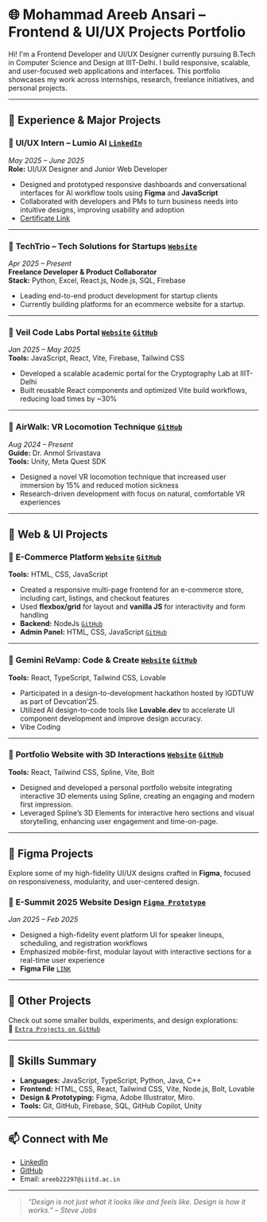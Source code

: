 # 🌐 Mohammad Areeb Ansari – Frontend & UI/UX Projects Portfolio

Hi! I'm a Frontend Developer and UI/UX Designer currently pursuing B.Tech in Computer Science and Design at IIIT-Delhi. I build responsive, scalable, and user-focused web applications and interfaces. This portfolio showcases my work across internships, research, freelance initiatives, and personal projects.

---

## 💼 Experience & Major Projects

### 🔹 **UI/UX Intern – Lumio AI** [`LinkedIn`](https://www.linkedin.com/company/lumio-ai/)  
*May 2025 – June 2025*  
**Role:** UI/UX Designer and Junior Web Developer  
- Designed and prototyped responsive dashboards and conversational interfaces for AI workflow tools using **Figma** and **JavaScript**  
- Collaborated with developers and PMs to turn business needs into intuitive designs, improving usability and adoption  
- [Certificate Link](https://drive.google.com/file/d/1Dhn9LPBt5Guv3aIqe01xhtimPKPcvzNC/view)

---

### 🔹 **TechTrio – Tech Solutions for Startups**  [`Website`](https://techtrio.netlify.app/)  
*Apr 2025 – Present*  
**Freelance Developer & Product Collaborator**  
**Stack:** Python, Excel, React.js, Node.js, SQL, Firebase  
- Leading end-to-end product development for startup clients  
- Currently building platforms for an ecommerce website for a startup.

---

### 🔹 **Veil Code Labs Portal**  [`Website`](https://cryptolab.iiitd.edu.in/)  [`GitHub`](https://github.com/Areeb22297/CryptoPortal)  
*Jan 2025 – May 2025*  
**Tools:** JavaScript, React, Vite, Firebase, Tailwind CSS  
- Developed a scalable academic portal for the Cryptography Lab at IIIT-Delhi  
- Built reusable React components and optimized Vite build workflows, reducing load times by ~30%

---

### 🔹 **AirWalk: VR Locomotion Technique** [`GitHub`](https://github.com/Prince22378/AirWalk-A-Novel-Magical-Locomotion-Technique  )
*Aug 2024 – Present*  
**Guide:** Dr. Anmol Srivastava  
**Tools:** Unity, Meta Quest SDK  
- Designed a novel VR locomotion technique that increased user immersion by 15% and reduced motion sickness  
- Research-driven development with focus on natural, comfortable VR experiences

---

## 🛒 Web & UI Projects

### 🔹 **E-Commerce Platform** [`Website`](https://shopper-e-com-full-stack.netlify.app/) [`GitHub`](https://github.com/Areeb22297/shopper-e-com-Full-Stack)
**Tools:** HTML, CSS, JavaScript  
- Created a responsive multi-page frontend for an e-commerce store, including cart, listings, and checkout features  
- Used **flexbox/grid** for layout and **vanilla JS** for interactivity and form handling
- **Backend:** NodeJs  [`GitHub`](https://github.com/Areeb22297/shopper-e-com-backend)
- **Admin Panel:** HTML, CSS, JavaScript  [`GitHub`](https://github.com/Areeb22297/shopper-e-com-admin)

---

### 🔹 **Gemini ReVamp: Code & Create** [`Website`](https://killer-seven-gemini-revamp-igdtuw.netlify.app/) [`GitHub`](https://github.com/Areeb22297/Gemini-ReVamp-IGDTUW)
**Tools:** React, TypeScript, Tailwind CSS, Lovable 
- Participated in a design-to-development hackathon hosted by IGDTUW as part of Devcation’25.
- Utilized AI design-to-code tools like **Lovable.dev** to accelerate UI component development and improve design accuracy.
- Vibe Coding

---

### 🔹 **Portfolio Website with 3D Interactions** [`Website`](https://areeb22297-dis-assignment-3-portfolio.netlify.app) [`GitHub`](https://github.com/Areeb22297/DIS-assignment-3-portfolio)
**Tools:** React, Tailwind CSS, Spline, Vite, Bolt
- Designed and developed a personal portfolio website integrating interactive 3D elements using Spline, creating an engaging and modern first impression.
- Leveraged Spline’s 3D Elements for interactive hero sections and visual storytelling, enhancing user engagement and time-on-page.

---

## 🎨 Figma Projects

Explore some of my high-fidelity UI/UX designs crafted in **Figma**, focused on responsiveness, modularity, and user-centered design.

### 🔹 **E-Summit 2025 Website Design** [`Figma Prototype`](https://www.figma.com/proto/T767a5Eng0LWvLSlXagQAk/iterations?node-id=806-2821&p=f&t=jSkODAbJXwVeKdNX-0&scaling=scale-down-width&content-scaling=fixed&page-id=632%3A466&starting-point-node-id=806%3A3035&show-proto-sidebar=1)  
*Jan 2025 – Feb 2025*  
- Designed a high-fidelity event platform UI for speaker lineups, scheduling, and registration workflows  
- Emphasized mobile-first, modular layout with interactive sections for a real-time user experience
- **Figma File** [`LINK`](https://www.figma.com/design/T767a5Eng0LWvLSlXagQAk/iterations?node-id=352-7787&p=f&t=wtC638IEY6g1gqQ9-0)

---


## 📁 Other Projects

Check out some smaller builds, experiments, and design explorations:  
📌 [`Extra Projects on GitHub`](https://github.com/Areeb22297?tab=repositories)

---

## 🧠 Skills Summary

- **Languages:** JavaScript, TypeScript, Python, Java, C++  
- **Frontend:** HTML, CSS, React, Tailwind CSS, Vite, Node.js, Bolt, Lovable  
- **Design & Prototyping:** Figma, Adobe Illustrator, Miro.
- **Tools:** Git, GitHub, Firebase, SQL, GitHub Copilot, Unity   

---

## 📫 Connect with Me

- [LinkedIn](https://www.linkedin.com/in/mohammad-areeb-ansari-04b446318)  
- [GitHub](https://github.com/Areeb22297)  
- Email: `areeb22297@iiitd.ac.in`

---

> *“Design is not just what it looks like and feels like. Design is how it works.” – Steve Jobs*
